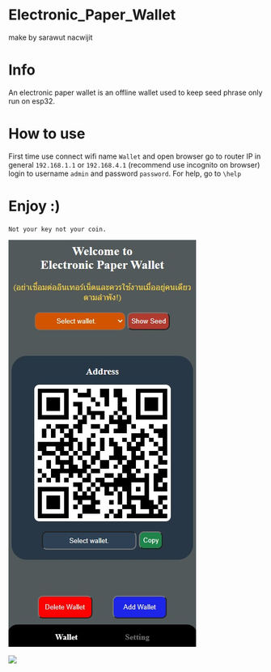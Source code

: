 # Electronic_Paper_Wallet
make by sarawut nacwijit

# Info
An electronic paper wallet is an offline wallet used to keep seed phrase only run on esp32.

# How to use 
First time use connect wifi name `Wallet` and open browser go to router IP  in general `192.168.1.1` or `192.168.4.1` (recommend use incognito on browser) login to username `admin` and password `password`.
For help, go to `\help`

# Enjoy :)
`Not your key not your coin.`

![](https://github.com/aofserver/Electronic_Paper_Wallet/blob/main/src/wallet.jpg)

![](https://github.com/aofserver/Electronic_Paper_Wallet/blob/main/src/wallet.gif)
